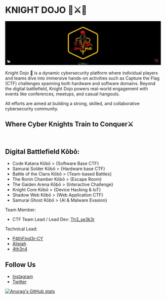 # KNIGHT DOJO 🏯⚔️🥷
<img src="/knight.png"/>



Knight Dojo 🏯 is a dynamic cybersecurity platform where individual players and teams dive into immersive hands-on activities such as Capture the Flag (CTF) challenges spanning both hardware and software domains. Beyond the digital battlefield, Knight Dojo powers real-world engagement with events like conferences, meetups, and casual hangouts. 

All efforts are aimed at building a strong, skilled, and collaborative cybersecurity community.

## Where Cyber Knights Train to Conquer⚔️
⠀⠀⠀⠀⠀⠀⠀

## Digital Battlefield Kōbō:
- Code Katana Kōbō > {Software Base CTF}
- Samurai Solder Kōbō > {Hardware base CTF}
- Battle of the Clans Kōbō > {Team-based Battles}
- The Ronin Chamber Kōbō > {Escape Room}
- The Gaiden Arena Kōbō > {Interactive Challenge}
- Knight Core Kōbō > {Device Hacking & IoT}
- Shadow Web Kōbō > {Web Application CTF}
- Samurai Ghost Kōbō > {AI & Malware Evasion}

Team Member:
- CTF Team Lead / Lead Dev:
 [Th3_se3k3r](https://github.com/Th3-Seek3r)


Technical Lead:
- [P4thFind3r-CY](https://github.com/P4thFind3r-CY)
- [Aliejah](https://github.com/AliejahY)
- [4th3n4](https://github.com/Adablessing)

## Follow Us
- [Instagram](https://instagram.com/knight_dojo)  
- [Twitter](https://twitter.com/knight_dojo)

[![Anurag's GitHub stats](https://github-readme-stats.vercel.app/api?username=knight-dojo)](https://github.com/anuraghazra/github-readme-stats)
